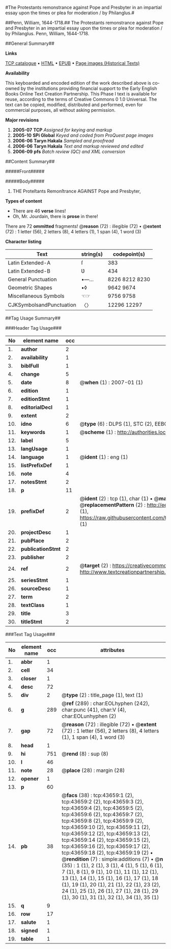#The Protestants remonstrance against Pope and Presbyter in an impartial essay upon the times or plea for moderation / by Philanglus.#

##Penn, William, 1644-1718.##
The Protestants remonstrance against Pope and Presbyter in an impartial essay upon the times or plea for moderation / by Philanglus.
Penn, William, 1644-1718.

##General Summary##

**Links**

[TCP catalogue](http://www.ota.ox.ac.uk/tcp/)  • 
[HTML](http://tei.it.ox.ac.uk/tcp/Texts-HTML/free/A54/A54198.html)  • 
[EPUB](http://tei.it.ox.ac.uk/tcp/Texts-EPUB/free/A54/A54198.epub) • 
[Page images (Historical Texts)](https://data.historicaltexts.jisc.ac.uk/view?pubId=eebo-09570673e&pageId=eebo-09570673e-43659-1)

**Availability**

This keyboarded and encoded edition of the
	       work described above is co-owned by the institutions
	       providing financial support to the Early English Books
	       Online Text Creation Partnership. This Phase I text is
	       available for reuse, according to the terms of Creative
	       Commons 0 1.0 Universal. The text can be copied,
	       modified, distributed and performed, even for
	       commercial purposes, all without asking permission.

**Major revisions**

1. __2005-07__ __TCP__ *Assigned for keying and markup*
1. __2005-10__ __SPi Global__ *Keyed and coded from ProQuest page images*
1. __2006-06__ __Taryn Hakala__ *Sampled and proofread*
1. __2006-06__ __Taryn Hakala__ *Text and markup reviewed and edited*
1. __2006-09__ __pfs__ *Batch review (QC) and XML conversion*

##Content Summary##

#####Front#####

#####Body#####

1. THE Proteſtants Remonſtrance AGAINST Pope and Presbyter,

**Types of content**

  * There are 46 **verse** lines!
  * Oh, Mr. Jourdain, there is **prose** in there!

There are 72 **ommitted** fragments! 
 @__reason__ (72) : illegible (72)  •  @__extent__ (72) : 1 letter (56), 2 letters (8), 4 letters (1), 1 span (4), 1 word (3)

**Character listing**


|Text|string(s)|codepoint(s)|
|---|---|---|
|Latin Extended-A|ſ|383|
|Latin Extended-B|Ʋ|434|
|General Punctuation|•—…|8226 8212 8230|
|Geometric Shapes|▪◊|9642 9674|
|Miscellaneous Symbols|☜☞|9756 9758|
|CJKSymbolsandPunctuation|〈〉|12296 12297|

##Tag Usage Summary##

###Header Tag Usage###

|No|element name|occ|attributes|
|---|---|---|---|
|1.|__author__|2||
|2.|__availability__|1||
|3.|__biblFull__|1||
|4.|__change__|5||
|5.|__date__|8| @__when__ (1) : 2007-01 (1)|
|6.|__edition__|1||
|7.|__editionStmt__|1||
|8.|__editorialDecl__|1||
|9.|__extent__|2||
|10.|__idno__|6| @__type__ (6) : DLPS (1), STC (2), EEBO-CITATION (1), OCLC (1), VID (1)|
|11.|__keywords__|1| @__scheme__ (1) : http://authorities.loc.gov/ (1)|
|12.|__label__|5||
|13.|__langUsage__|1||
|14.|__language__|1| @__ident__ (1) : eng (1)|
|15.|__listPrefixDef__|1||
|16.|__note__|4||
|17.|__notesStmt__|2||
|18.|__p__|11||
|19.|__prefixDef__|2| @__ident__ (2) : tcp (1), char (1)  •  @__matchPattern__ (2) : ([0-9\-]+):([0-9IVX]+) (1), (.+) (1)  •  @__replacementPattern__ (2) : http://eebo.chadwyck.com/downloadtiff?vid=$1&page=$2 (1), https://raw.githubusercontent.com/textcreationpartnership/Texts/master/tcpchars.xml#$1 (1)|
|20.|__projectDesc__|1||
|21.|__pubPlace__|2||
|22.|__publicationStmt__|2||
|23.|__publisher__|2||
|24.|__ref__|2| @__target__ (2) : https://creativecommons.org/publicdomain/zero/1.0/ (1), http://www.textcreationpartnership.org/docs/. (1)|
|25.|__seriesStmt__|1||
|26.|__sourceDesc__|1||
|27.|__term__|2||
|28.|__textClass__|1||
|29.|__title__|3||
|30.|__titleStmt__|2||


###Text Tag Usage###

|No|element name|occ|attributes|
|---|---|---|---|
|1.|__abbr__|1||
|2.|__cell__|34||
|3.|__closer__|1||
|4.|__desc__|72||
|5.|__div__|2| @__type__ (2) : title_page (1), text (1)|
|6.|__g__|289| @__ref__ (289) : char:EOLhyphen (242), char:punc (41), char:V (4), char:EOLunhyphen (2)|
|7.|__gap__|72| @__reason__ (72) : illegible (72)  •  @__extent__ (72) : 1 letter (56), 2 letters (8), 4 letters (1), 1 span (4), 1 word (3)|
|8.|__head__|1||
|9.|__hi__|751| @__rend__ (8) : sup (8)|
|10.|__l__|46||
|11.|__note__|28| @__place__ (28) : margin (28)|
|12.|__opener__|1||
|13.|__p__|60||
|14.|__pb__|38| @__facs__ (38) : tcp:43659:1 (2), tcp:43659:2 (2), tcp:43659:3 (2), tcp:43659:4 (2), tcp:43659:5 (2), tcp:43659:6 (2), tcp:43659:7 (2), tcp:43659:8 (2), tcp:43659:9 (2), tcp:43659:10 (2), tcp:43659:11 (2), tcp:43659:12 (2), tcp:43659:13 (2), tcp:43659:14 (2), tcp:43659:15 (2), tcp:43659:16 (2), tcp:43659:17 (2), tcp:43659:18 (2), tcp:43659:19 (2)  •  @__rendition__ (7) : simple:additions (7)  •  @__n__ (35) : 1 (1), 2 (1), 3 (1), 4 (1), 5 (1), 6 (1), 7 (1), 8 (1), 9 (1), 10 (1), 11 (1), 12 (1), 13 (1), 14 (1), 15 (1), 16 (1), 17 (1), 18 (1), 19 (1), 20 (1), 21 (1), 22 (1), 23 (2), 24 (1), 25 (1), 26 (1), 27 (1), 28 (1), 29 (1), 30 (1), 31 (1), 32 (1), 34 (1), 35 (1)|
|15.|__q__|9||
|16.|__row__|17||
|17.|__salute__|1||
|18.|__signed__|1||
|19.|__table__|1||
